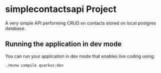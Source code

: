 # simplecontactsapi Project

A very simple API performing CRUD on contacts stored on local postgres database.

## Running the application in dev mode

You can run your application in dev mode that enables live coding using:

```shell script
./mvnw compile quarkus:dev
```
